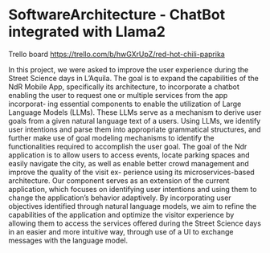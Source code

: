 # SoftwareArchitecture - ChatBot integrated with Llama2

Trello board https://trello.com/b/hwGXrUpZ/red-hot-chili-paprika

In this project, we were asked to improve the user experience during the
Street Science days in L’Aquila. The goal is to expand the capabilities of
the NdR Mobile App, specifically its architecture, to incorporate a chatbot
enabling the user to request one or multiple services from the app incorporat-
ing essential components to enable the utilization of Large Language Models
(LLMs). These LLMs serve as a mechanism to derive user goals from a given
natural language text of a users. Using LLMs, we identify user intentions
and parse them into appropriate grammatical structures, and further make
use of goal modeling mechanisms to identify the functionalities required to
accomplish the user goal. The goal of the Ndr application is to allow users
to access events, locate parking spaces and easily navigate the city, as well
as enable better crowd management and improve the quality of the visit ex-
perience using its microservices-based architecture. Our component serves
as an extension of the current application, which focuses on identifying user
intentions and using them to change the application’s behavior adaptively.
By incorporating user objectives identified through natural language models,
we aim to refine the capabilities of the application and optimize the visitor
experience by allowing them to access the services offered during the Street
Science days in an easier and more intuitive way, through use of a UI to
exchange messages with the language model.
